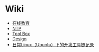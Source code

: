 ﻿---
layout: single
position: Developer
---

# Wiki

* [在线教育](online_edu)
* [NTP](ntp_in_multicast_mode)
* [Tool Box](tool_box)
* [Design](design-links)
* [日常Linux（Ubuntu）下的开发工具链记录](c_cpp_dev_linux)